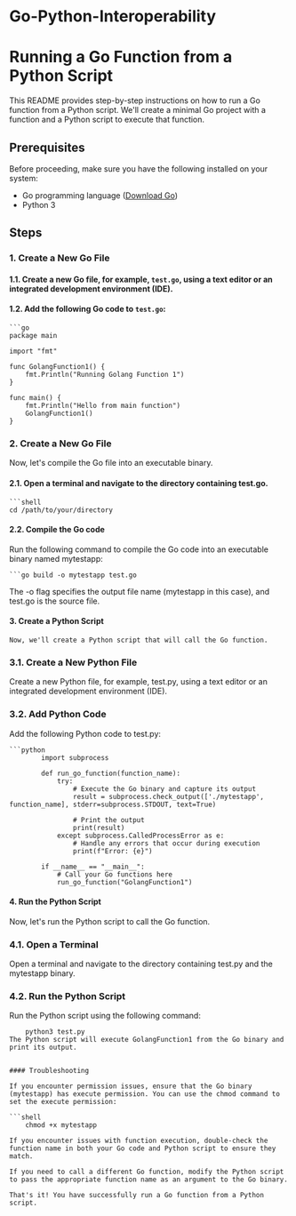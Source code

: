 # Go-Python-Interoperability

# Running a Go Function from a Python Script

This README provides step-by-step instructions on how to run a Go function from a Python script. We'll create a minimal Go project with a function and a Python script to execute that function.

## Prerequisites

Before proceeding, make sure you have the following installed on your system:

- Go programming language ([Download Go](https://golang.org/))
- Python 3

## Steps

### 1. Create a New Go File

#### 1.1. Create a new Go file, for example, `test.go`, using a text editor or an integrated development environment (IDE).

#### 1.2. Add the following Go code to `test.go`:

    ```go
    package main

    import "fmt"

    func GolangFunction1() {
        fmt.Println("Running Golang Function 1")
    }

    func main() {
        fmt.Println("Hello from main function")
        GolangFunction1()
    }

### 2. Create a New Go File

Now, let's compile the Go file into an executable binary.

#### 2.1. Open a terminal and navigate to the directory containing test.go.

    ```shell
    cd /path/to/your/directory
#### 2.2. Compile the Go code

Run the following command to compile the Go code into an executable binary named mytestapp:

    ```go build -o mytestapp test.go
    
The -o flag specifies the output file name (mytestapp in this case), and test.go is the source file.

#### 3. Create a Python Script
    Now, we'll create a Python script that will call the Go function.

### 3.1. Create a New Python File

Create a new Python file, for example, test.py, using a text editor or an integrated development environment         (IDE).

### 3.2. Add Python Code

 Add the following Python code to test.py:

    ```python
            import subprocess

            def run_go_function(function_name):
                try:
                    # Execute the Go binary and capture its output
                    result = subprocess.check_output(['./mytestapp', function_name], stderr=subprocess.STDOUT, text=True)

                    # Print the output
                    print(result)
                except subprocess.CalledProcessError as e:
                    # Handle any errors that occur during execution
                    print(f"Error: {e}")

            if __name__ == "__main__":
                # Call your Go functions here
                run_go_function("GolangFunction1")

#### 4. Run the Python Script

Now, let's run the Python script to call the Go function.

### 4.1. Open a Terminal

Open a terminal and navigate to the directory containing test.py and the mytestapp binary.

### 4.2. Run the Python Script

Run the Python script using the following command:

```shell
    python3 test.py
The Python script will execute GolangFunction1 from the Go binary and print its output.


#### Troubleshooting

If you encounter permission issues, ensure that the Go binary (mytestapp) has execute permission. You can use the chmod command to set the execute permission:

```shell
    chmod +x mytestapp
    
If you encounter issues with function execution, double-check the function name in both your Go code and Python script to ensure they match.

If you need to call a different Go function, modify the Python script to pass the appropriate function name as an argument to the Go binary.

That's it! You have successfully run a Go function from a Python script.
        


